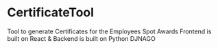 # CertificateTool
Tool to generate Certificates for the Employees Spot Awards
Frontend is built on React & Backend is built on Python DJNAGO
